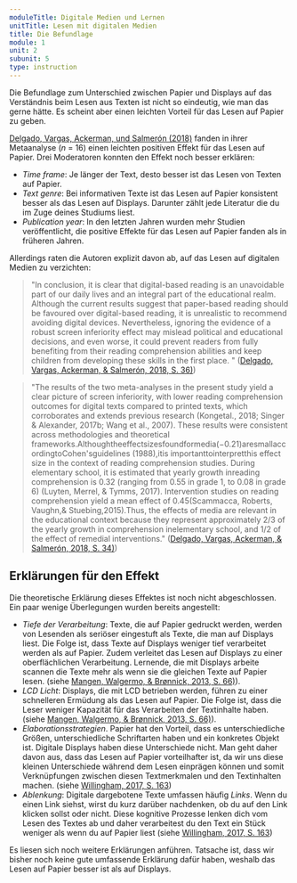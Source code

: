 ```yaml
---
moduleTitle: Digitale Medien und Lernen
unitTitle: Lesen mit digitalen Medien
title: Die Befundlage
module: 1
unit: 2
subunit: 5
type: instruction
---
```


Die Befundlage zum Unterschied zwischen Papier und Displays auf das Verständnis beim Lesen aus Texten ist nicht so eindeutig, wie man das gerne hätte. Es scheint aber einen leichten Vorteil für das Lesen auf Papier zu geben. 


[Delgado, Vargas, Ackerman, und Salmerón (2018)](https://www.sciencedirect.com/science/article/pii/S1747938X18300101) fanden in ihrer Metaanalyse (*n* = 16) einen leichten positiven Effekt für das Lesen auf Papier. Drei Moderatoren konnten den Effekt noch besser erklären:

* *Time frame*: Je länger der Text, desto besser ist das Lesen von Texten auf Papier.
* *Text genre*: Bei informativen Texte ist das Lesen auf Papier konsistent besser als das Lesen auf Displays. Darunter zählt jede Literatur die du im Zuge deines Studiums liest. 
* *Publication year*: In den letzten Jahren wurden mehr Studien veröffentlicht, die positive Effekte für das Lesen auf Papier fanden als in früheren Jahren. 

Allerdings raten die Autoren explizit davon ab, auf das Lesen auf digitalen Medien zu verzichten: 

> "In conclusion, it is clear that digital-based reading is an unavoidable part of our daily lives and an integral part of the educational realm. Although the current results suggest that paper-based reading should be favoured over digital-based reading, it is unrealistic to recommend avoiding digital devices. Nevertheless, ignoring the evidence of a robust screen inferiority effect may mislead political and educational decisions, and even worse, it could prevent readers from fully benefiting from their reading comprehension abilities and keep children from developing these skills in the first place. " ([Delgado, Vargas, Ackerman, & Salmerón, 2018, S. 36)](https://www.sciencedirect.com/science/article/pii/S1747938X18300101))

> "The results of the two meta-analyses in the present study yield a clear picture of screen inferiority, with lower reading comprehension outcomes for digital texts compared to printed texts, which corroborates and extends previous research (Kongetal., 2018; Singer & Alexander, 2017b; Wang et al., 2007). These results were consistent across methodologies and theoretical frameworks.Althoughtheeffectsizesfoundformedia(−0.21)aresmallaccordingtoCohen'sguidelines (1988),itis importanttointerpretthis effect size in the context of reading comprehension studies. During elementary school, it is estimated that yearly growth inreading comprehension is 0.32 (ranging from 0.55 in grade 1, to 0.08 in grade 6) (Luyten, Merrel, & Tymms, 2017). Intervention studies on reading comprehension yield a mean effect of 0.45(Scammacca, Roberts, Vaughn,& Stuebing,2015).Thus, the effects of media are relevant in the educational context because they represent approximately 2/3 of the yearly growth in comprehension inelementary school, and 1/2 of the effect of remedial interventions." ([Delgado, Vargas, Ackerman, & Salmerón, 2018, S. 34)](https://www.sciencedirect.com/science/article/pii/S1747938X18300101))

## Erklärungen für den Effekt

Die theoretische Erklärung dieses Effektes ist noch nicht abgeschlossen. Ein paar wenige Überlegungen wurden bereits angestellt: 

* *Tiefe der Verarbeitung*: Texte, die auf Papier gedruckt werden, werden von Lesenden als seriöser eingestuft als Texte, die man auf Displays liest. Die Folge ist, dass Texte auf Displays weniger tief verarbeitet werden als auf Papier. Zudem verleitet das Lesen auf Displays zu einer oberflächlichen Verarbeitung. Lernende, die mit Displays arbeite scannen die Texte mehr als wenn sie die gleichen Texte auf Papier lesen. (siehe [Mangen, Walgermo, & Brønnick, 2013, S. 66)](https://www.sciencedirect.com/science/article/pii/S0883035512001127)). 
* *LCD Licht*: Displays, die mit LCD betrieben werden, führen zu einer schnelleren Ermüdung als das Lesen auf Papier. Die Folge ist, dass die Leser weniger Kapazität für das Verarbeiten der Textinhalte haben. (siehe [Mangen, Walgermo, & Brønnick, 2013, S. 66)](https://www.sciencedirect.com/science/article/pii/S0883035512001127)). 
* *Elaborationsstrategien*. Papier hat den Vorteil, dass es unterschiedliche Größen, unterschiedliche Schriftarten haben und ein konkretes Objekt ist. Digitale Displays haben diese Unterschiede nicht. Man geht daher davon aus, dass das Lesen auf Papier vorteilhafter ist, da wir uns diese kleinen Unterschiede während dem Lesen einprägen können und somit Verknüpfungen zwischen diesen Textmerkmalen und den Textinhalten machen. (siehe [Willingham, 2017, S. 163](https://www.wiley.com/en-us/The+Reading+Mind%3A+A+Cognitive+Approach+to+Understanding+How+the+Mind+Reads-p-9781119301370))
* *Ablenkung*: Digitale dargebotene Texte umfassen häufig *Links*. Wenn du einen Link siehst, wirst du kurz darüber nachdenken, ob du auf den Link klicken sollst oder nicht. Diese kognitive Prozesse lenken dich vom Lesen des Textes ab und daher verarbeitest du den Text ein Stück weniger als wenn du auf Papier liest (siehe [Willingham, 2017, S. 163](https://www.wiley.com/en-us/The+Reading+Mind%3A+A+Cognitive+Approach+to+Understanding+How+the+Mind+Reads-p-9781119301370))

Es liesen sich noch weitere Erklärungen anführen. Tatsache ist, dass wir bisher noch keine gute umfassende Erklärung dafür haben, weshalb das Lesen auf Papier besser ist als auf Displays. 

